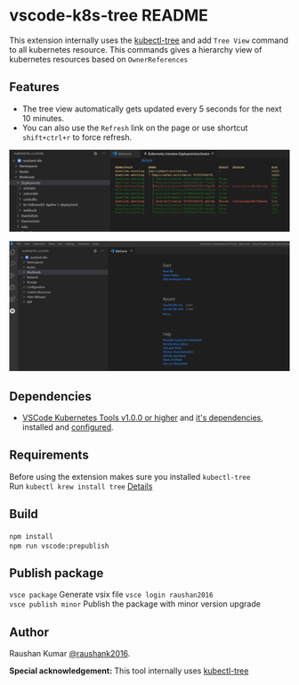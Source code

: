 # vscode-k8s-tree README

This extension internally uses the [kubectl-tree](https://github.com/ahmetb/kubectl-tree) and add `Tree View` command to all kubernetes resource. This commands gives a hierarchy view of kubernetes resources based on `OwnerReferences`

## Features

* The tree view automatically gets updated every 5 seconds for the next 10 minutes.  
* You can also use the `Refresh` link on the page or use shortcut `shift+ctrl+r` to force refresh.  

![Tree View IMG](assets/tree-view.PNG)

![Tree View](assets/tree-view.gif)

## Dependencies

- [VSCode Kubernetes Tools v1.0.0 or higher](https://github.com/Azure/vscode-kubernetes-tools/releases/tag/1.0.0) and [it's dependencies](https://github.com/Azure/vscode-kubernetes-tools#dependencies), installed and [configured](https://github.com/Azure/vscode-kubernetes-tools#extension-settings).

## Requirements
Before using the extension makes sure you installed `kubectl-tree`  
Run `kubectl krew install tree` [Details](https://github.com/ahmetb/kubectl-tree)


## Build

`npm install`   
`npm run vscode:prepublish`

## Publish package

`vsce package` Generate vsix file
`vsce login raushan2016`  
`vsce publish minor` Publish the package with minor version upgrade


## Author

Raushan Kumar [@raushank2016](https://twitter.com/raushank2016).

**Special acknowledgement:** This tool internally uses [kubectl-tree](https://github.com/ahmetb/kubectl-tree)
